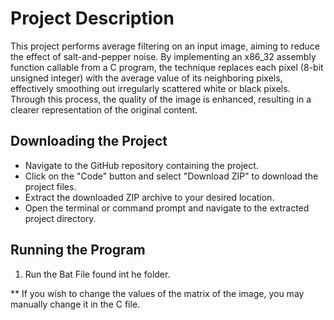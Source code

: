 # Project Description

This project performs average filtering on an input image, aiming to reduce the effect of salt-and-pepper noise. By implementing an x86_32 assembly function callable from a C program, the technique replaces each pixel (8-bit unsigned integer) with the average value of its neighboring pixels, effectively smoothing out irregularly scattered white or black pixels. Through this process, the quality of the image is enhanced, resulting in a clearer representation of the original content.

## Downloading the Project

* Navigate to the GitHub repository containing the project.
* Click on the "Code" button and select "Download ZIP" to download the project files.
* Extract the downloaded ZIP archive to your desired location.
* Open the terminal or command prompt and navigate to the extracted project directory.

## Running the Program
1. Run the Bat File found int he folder.
   
** If you wish to change the values of the matrix of the image, you may manually change it in the C file. 
 

